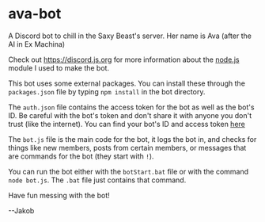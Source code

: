 # ava-bot
A Discord bot to chill in the Saxy Beast's server. Her name is Ava (after the AI in Ex Machina)

Check out <https://discord.js.org> for more information about the [node.js](https://nodejs.org/en/) module I used to make the bot. 

This bot uses some external packages. You can install these through the `packages.json` file by typing `npm install` in the bot directory.

The `auth.json` file contains the access token for the bot as well as the bot's ID. Be careful with the bot's token and don't share it with anyone you don't trust (like the internet). You can find your bot's ID and access token [here](https://discordapp.com/developers/applications/me) 

The `bot.js` file is the main code for the bot, it logs the bot in, and checks for things like new members, posts from certain members, or messages that are commands for the bot (they start with `!`). 

You can run the bot either with the `botStart.bat` file or with the command `node bot.js`. The `.bat` file just contains that command. 

Have fun messing with the bot! 

--Jakob
